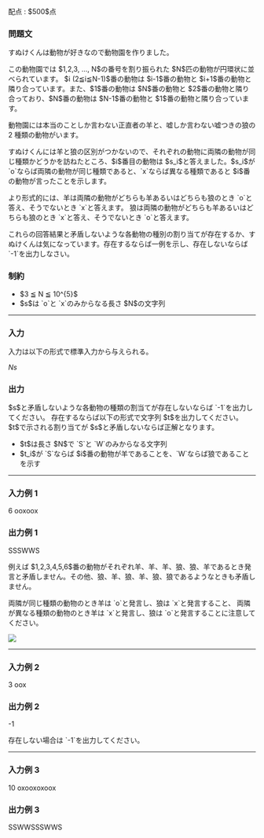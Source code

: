 
<div>

<span>

<span>

<p>
配点 : $500$点
</p>

<div>

<section>

### **問題文**

<p>
すぬけくんは動物が好きなので動物園を作りました。
</p>

<p>
この動物園では $1,2,3, ..., N$の番号を割り振られた
 $N$匹の動物が円環状に並べられています。
$i (2≦i≦N-1)$番の動物は $i-1$番の動物と $i+1$番の動物と隣り合っています。また、$1$番の動物は $N$番の動物と $2$番の動物と隣り合っており、$N$番の動物は $N-1$番の動物と $1$番の動物と隣り合っています。
</p>

<p>
動物園には本当のことしか言わない正直者の羊と、嘘しか言わない嘘つきの狼の 2 種類の動物がいます。
</p>

<p>
すぬけくんには羊と狼の区別がつかないので、それぞれの動物に両隣の動物が同じ種類かどうかを訪ねたところ、$i$番目の動物は $s_i$と答えました。$s_i$が `o`ならば両隣の動物が同じ種類であると、`x`ならば異なる種類であると $i$番の動物が言ったことを示します。
</p>

<p>
より形式的には、羊は両隣の動物がどちらも羊あるいはどちらも狼のとき `o`と答え、そうでないとき `x`と答えます。
狼は両隣の動物がどちらも羊あるいはどちらも狼のとき `x`と答え、そうでないとき `o`と答えます。
</p>

<p>
これらの回答結果と矛盾しないような各動物の種別の割り当てが存在するか、すぬけくんは気になっています。存在するならば一例を示し、存在しないならば `-1`を出力しなさい。
</p>

</section>

</div>

<div>

<section>

### **制約**

<ul>

<li>
$3 ≦ N ≦ 10^{5}$
</li>

<li>
$s$は `o`と `x`のみからなる長さ $N$の文字列
</li>

</ul>

</section>

</div>

---

<div>

<div>

<section>

### **入力**

<p>
入力は以下の形式で標準入力から与えられる。
</p>

<div>

$N$$s$
</div>

</section>

</div>

<div>

<section>

### **出力**

<p>
$s$と矛盾しないような各動物の種類の割当てが存在しないならば `-1`を出力してください。
存在するならば以下の形式で文字列 $t$を出力してください。 $t$で示される割り当てが $s$と矛盾しないならば正解となります。
</p>

<ul>

<li>
$t$は長さ $N$で `S`と `W`のみからなる文字列
</li>

<li>
$t_i$が `S`ならば $i$番の動物が羊であることを、`W`ならば狼であることを示す
</li>

</ul>

</section>

</div>

</div>

---

<div>

<section>

### **入力例 1**

<div>

6
ooxoox

</div>

</section>

</div>

<div>

<section>

### **出力例 1**

<div>

SSSWWS

</div>

<p>
例えば $1,2,3,4,5,6$番の動物がそれぞれ羊、羊、羊、狼、狼、羊であるとき発言と矛盾しません。その他、狼、羊、狼、羊、狼、狼であるようなときも矛盾しません。
</p>

<p>
両隣が同じ種類の動物のとき羊は `o`と発言し、狼は `x`と発言すること、
両隣が異なる種類の動物のとき羊は `x`と発言し、狼は `o`と発言することに注意してください。
</p>

<div>

<img src="https://atcoder.jp/img/arc069/b34c052fc21c42d2def9b98d6dccd05c.png">

</img>

</div>

</section>

</div>

---

<div>

<section>

### **入力例 2**

<div>

3
oox

</div>

</section>

</div>

<div>

<section>

### **出力例 2**

<div>

-1

</div>

<p>
存在しない場合は `-1`を出力してください。
</p>

</section>

</div>

---

<div>

<section>

### **入力例 3**

<div>

10
oxooxoxoox

</div>

</section>

</div>

<div>

<section>

### **出力例 3**

<div>

SSWWSSSWWS

</div>

</section>

</div>

</span>

</span>

</div>

